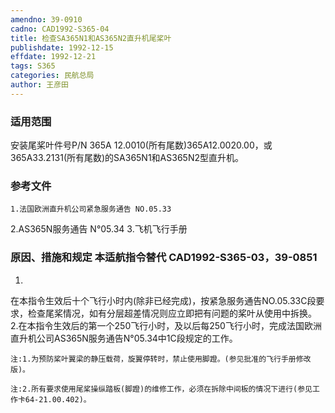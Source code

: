 ```yaml
---
amendno: 39-0910
cadno: CAD1992-S365-04
title: 检查SA365N1和AS365N2直升机尾桨叶
publishdate: 1992-12-15
effdate: 1992-12-21
tags: S365
categories: 民航总局
author: 王彦田
---
```


### 适用范围 
安装尾桨叶件号P/N 365A 12.0010(所有尾数)365A12.0020.00，或365A33.2131(所有尾数)的SA365N1和AS365N2型直升机。

### 参考文件
    1.法国欧洲直升机公司紧急服务通告 NO.05.33 
2.AS365N服务通告 N°05.34 
    3.飞机飞行手册


### 原因、措施和规定 本适航指令替代 CAD1992-S365-03，39-0851 
1.
在本指令生效后十个飞行小时内(除非已经完成)，按紧急服务通告NO.05.33C段要求，检查尾桨情况，如有分层超差情况则应立即把有问题的桨叶从使用中拆换。 
    2.在本指令生效后的第一个250飞行小时，及以后每250飞行小时，完成法国欧洲直升机公司AS365N服务通告N°05.34中1C段规定的工作。 

    注:1.为预防桨叶翼梁的静压载荷，旋翼停转时，禁止使用脚蹬。(参见批准的飞行手册修改版)。 
  
    注:2.所有要求使用尾桨操纵踏板(脚蹬)的维修工作，必须在拆除中间板的情况下进行(参见工作卡64-21.00.402)。
